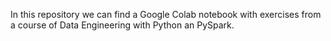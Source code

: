 In this repository we can find a Google Colab notebook with exercises from a course of Data Engineering with Python an PySpark. 
